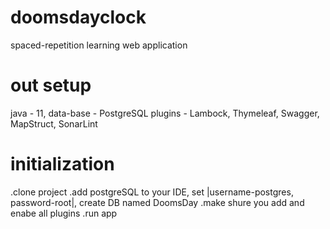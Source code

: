 # doomsdayclock
spaced-repetition learning web application

# out setup
java - 11,
data-base - PostgreSQL
plugins - Lambock, Thymeleaf, Swagger, MapStruct, SonarLint

                                    
# initialization
.clone project 
.add postgreSQL to your IDE, set |username-postgres, password-root|, create DB named DoomsDay
.make shure you add and enabe all plugins
.run app
